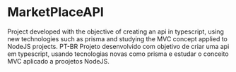 # MarketPlaceAPI
Project developed with the objective of creating an api in typescript, using new technologies such as prisma and studying the MVC concept applied to NodeJS projects.  PT-BR    Projeto desenvolvido com objetivo de criar uma api em typescript, usando tecnologias novas como prisma e estudar o conceito MVC aplicado a proojetos NodeJS.
